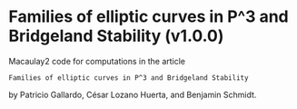 # Families of elliptic curves in P^3 and Bridgeland Stability (v1.0.0)

Macaulay2 code for computations in the article

`Families of elliptic curves in P^3 and Bridgeland Stability`

by Patricio Gallardo, César Lozano Huerta, and Benjamin Schmidt.